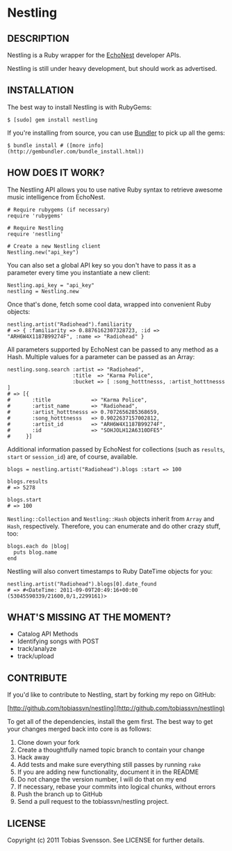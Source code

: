 Nestling
========

## DESCRIPTION

Nestling is a Ruby wrapper for the [EchoNest](http://the.echonest.com/)
developer APIs.

Nestling is still under heavy development, but should work as advertised.

## INSTALLATION

The best way to install Nestling is with RubyGems:

    $ [sudo] gem install nestling

If you're installing from source, you can use [Bundler](http://gembundler.com/)
to pick up all the gems:

    $ bundle install # ([more info](http://gembundler.com/bundle_install.html))

## HOW DOES IT WORK?

The Nestling API allows you to use native Ruby syntax to retrieve awesome music
intelligence from EchoNest.

    # Require rubygems (if necessary)
    require 'rubygems'

    # Require Nestling
    require 'nestling'

    # Create a new Nestling client
    Nestling.new("api_key")

You can also set a global API key so you don't have to pass it as a parameter
every time you instantiate a new client:

    Nestling.api_key = "api_key"
    nestling = Nestling.new

Once that's done, fetch some cool data, wrapped into convenient Ruby objects:

    nestling.artist("Radiohead").familiarity
    # => { :familiarity => 0.8876162307328723, :id => "ARH6W4X1187B99274F", :name => "Radiohead" }

All parameters supported by EchoNest can be passed to any method as a Hash.
Multiple values for a parameter can be passed as an Array:

    nestling.song.search :artist => "Radiohead",
                         :title  => "Karma Police",
                         :bucket => [ :song_hotttnesss, :artist_hotttnesss ]
    # => [{
    #       :title             => "Karma Police",
    #       :artist_name       => "Radiohead",
    #       :artist_hotttnesss => 0.7072656285368659,
    #       :song_hotttnesss   => 0.9022637157002812,
    #       :artist_id         => "ARH6W4X1187B99274F",
    #       :id                => "SOHJOLH12A6310DFE5"
    #     }]

Additional information passed by EchoNest for collections (such as `results`,
`start` or `session_id`) are, of course, available.

    blogs = nestling.artist("Radiohead").blogs :start => 100

    blogs.results
    # => 5278

    blogs.start
    # => 100

`Nestling::Collection` and `Nestling::Hash` objects inherit from `Array` and
`Hash`, respectively. Therefore, you can enumerate and do other crazy stuff,
too:

    blogs.each do |blog|
      puts blog.name
    end

Nestling will also convert timestamps to Ruby DateTime objects for you:

    nestling.artist("Radiohead").blogs[0].date_found
    # => #<DateTime: 2011-09-09T20:49:16+00:00 (53045590339/21600,0/1,2299161)>

## WHAT'S MISSING AT THE MOMENT?

- Catalog API Methods
- Identifying songs with POST
- track/analyze
- track/upload

## CONTRIBUTE

If you'd like to contribute to Nestling, start by forking my repo on GitHub:

[http://github.com/tobiassvn/nestling](http://github.com/tobiassvn/nestling)

To get all of the dependencies, install the gem first. The best way to get
your changes merged back into core is as follows:

1. Clone down your fork
1. Create a thoughtfully named topic branch to contain your change
1. Hack away
1. Add tests and make sure everything still passes by running `rake`
1. If you are adding new functionality, document it in the README
1. Do not change the version number, I will do that on my end
1. If necessary, rebase your commits into logical chunks, without errors
1. Push the branch up to GitHub
1. Send a pull request to the tobiassvn/nestling project.

## LICENSE

Copyright (c) 2011 Tobias Svensson. See LICENSE for further details.


